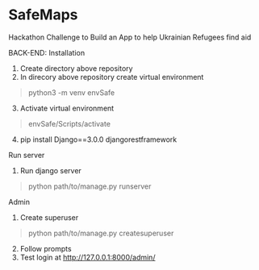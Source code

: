 # SafeMaps
Hackathon Challenge to Build an App to help Ukrainian Refugees find aid


BACK-END:
Installation

1) Create directory above repository
2) In direcory above repository create virtual environment
> python3 -m venv envSafe
3) Activate virtual environment 
> envSafe/Scripts/activate
4) pip install Django==3.0.0 djangorestframework

Run server

1) Run django server
> python path/to/manage.py runserver

Admin
1) Create superuser
> python path/to/manage.py createsuperuser
2) Follow prompts
3) Test login at http://127.0.0.1:8000/admin/
